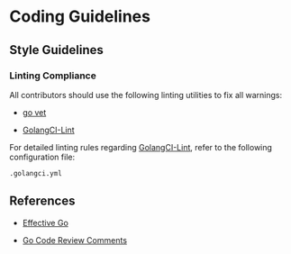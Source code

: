 # Coding Guidelines

## Style Guidelines

### Linting Compliance

All contributors should use the following linting utilities to fix all warnings:

-   [go vet](https://golang.org/cmd/vet/)

-   [GolangCI-Lint](https://github.com/golangci/golangci-lint)

For detailed linting rules regarding [GolangCI-Lint](https://github.com/golangci/golangci-lint), refer to the following configuration file:

    .golangci.yml

## References

-   [Effective Go](https://golang.org/doc/effective_go.html#interface-names)

-   [Go Code Review Comments](https://github.com/golang/go/wiki/CodeReviewComments)
